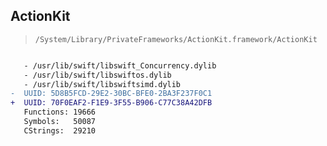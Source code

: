 ## ActionKit

> `/System/Library/PrivateFrameworks/ActionKit.framework/ActionKit`

```diff

   - /usr/lib/swift/libswift_Concurrency.dylib
   - /usr/lib/swift/libswiftos.dylib
   - /usr/lib/swift/libswiftsimd.dylib
-  UUID: 5D8B5FCD-29E2-30BC-BFE0-2BA3F237F0C1
+  UUID: 70F0EAF2-F1E9-3F55-B906-C77C38A42DFB
   Functions: 19666
   Symbols:   50087
   CStrings:  29210

```
